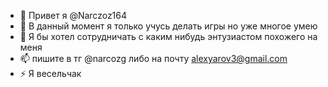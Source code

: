 - 👋 Привет я @Narczoz164
- 👀 В данный момент я только учусь делать игры но уже многое умею
- 🌱 Я бы хотел сотрудничать с каким нибудь энтузиастом похожего на меня 
- 📫 пишите в тг @narcozg либо на почту alexyarov3@gmail.com
- ⚡ Я весельчак

<!---
Narczoz164/Narczoz164 is a ✨ special ✨ repository because its `README.md` (this file) appears on your GitHub profile.
You can click the Preview link to take a look at your changes.
--->

